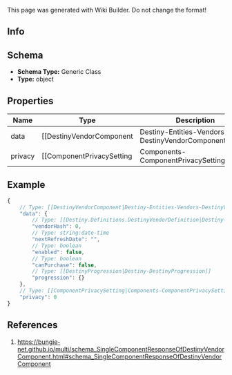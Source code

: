<span class="wiki-builder">This page was generated with Wiki Builder. Do not change the format!</span>

## Info

## Schema
* **Schema Type:** Generic Class
* **Type:** object

## Properties
Name | Type | Description
---- | ---- | -----------
data | [[DestinyVendorComponent|Destiny-Entities-Vendors-DestinyVendorComponent]] | 
privacy | [[ComponentPrivacySetting|Components-ComponentPrivacySetting]]:Enum | 

## Example
```javascript
{
    // Type: [[DestinyVendorComponent|Destiny-Entities-Vendors-DestinyVendorComponent]]
    "data": {
        // Type: [[Destiny.Definitions.DestinyVendorDefinition|Destiny-Definitions-DestinyVendorDefinition]]:integer:uint32
        "vendorHash": 0,
        // Type: string:date-time
        "nextRefreshDate": "",
        // Type: boolean
        "enabled": false,
        // Type: boolean
        "canPurchase": false,
        // Type: [[DestinyProgression|Destiny-DestinyProgression]]
        "progression": {}
    },
    // Type: [[ComponentPrivacySetting|Components-ComponentPrivacySetting]]:Enum
    "privacy": 0
}

```

## References
1. https://bungie-net.github.io/multi/schema_SingleComponentResponseOfDestinyVendorComponent.html#schema_SingleComponentResponseOfDestinyVendorComponent

